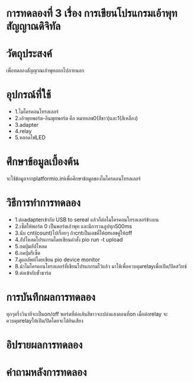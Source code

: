 # การทดลองที่ 3 เรื่อง การเขียนโปรแกรมเอ้าพุทสัญญาณดิจิทัล


# วัตถุประสงค์
เพื่อทดลองสัญญาณเอ้าพุทออกไปภายนอก

# อุปกรณ์ที่ใช้
* 1.ไมโครคอนโทรลเลอร์
* 2.เอ้าพุทพอร์ต-อินพุทพอร์ต คือ หมายเลข0(สีขาว)และ1(สีเหลือง)
* 3.adapter
* 4.relay
* 5.หลอดไฟLED

# ศึกษาข้อมูลเบื้องต้น
จะใช้ข้อมูลจากplatformio.iniเพื่อศึกษาข้อมูลของไมโครคอนโทรลเลอร์

# วิธีการทำการทดลอง
* 1.ต่อadapterเข้ากับ USB to sereal แล้วก็ต่อไมโครคอนโทรลเลอร์ข้างบน
* 2.เซ็ตให้พอร์ต 0 เป็นพอร์ตเอ้าพุท และมีการวนลูปทุก500ms
* 3.นับ cnt(count)ไปเรื่อยๆ ถ้าcntเป็นเลขคี่ให้onเลขคู่ให้off 
* 4.อัปโหลดโปรแกรมโดยเขียนคำสั่ง pio run -t upload
* 5.กดปุ่มอัปโหลด
* 6.กดปุ่มรีเซ็ต
* 7.ดูผลลัพท์โดยเขียน pio device monitor
* 8.นำไมโครคอนโทรลเลอร์ที่เขียนโปรแกกรมไว้แล้ว มาใช้เพื่อควบคุมrelayเพื่อเปิด/ปิดสวิทซ์
* 9.ต่อเข้ากับขั้วชาร์ต

# การบันทึกผลการทดลอง
ทุกๆครึ่งวินาทีจะเป็นon/off
พอร์ตที่ต่อเส้นสีขาวจะเปล่งแสงตอนที่on
เมื่อต่อrelay จะควบคุมrelayให้เปิด/ปิดโดยจะได้ยินเสียง
# อิปรายผลการทดลอง
# คำถามหลังการทดลอง
